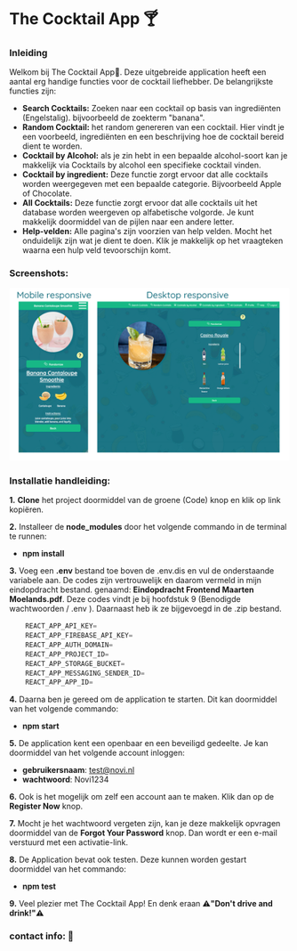 # The Cocktail App :cocktail:
### Inleiding 
Welkom bij The Cocktail App:tropical_drink:. Deze uitgebreide application heeft een aantal erg handige functies voor de cocktail liefhebber. 
De belangrijkste functies zijn: 
-   **Search Cocktails:** Zoeken naar een cocktail op basis van ingrediënten (Engelstalig). bijvoorbeeld de zoekterm "banana".
-   **Random Cocktail:** het random genereren van een cocktail. Hier vindt je een voorbeeld, ingrediënten en een beschrijving hoe de cocktail bereid dient te worden. 
-   **Cocktail by Alcohol:** als je zin hebt in een bepaalde alcohol-soort kan je makkelijk via Cocktails by alcohol een specifieke cocktail vinden. 
-   **Cocktail by ingredient:** Deze functie zorgt ervoor dat alle cocktails worden weergegeven met een bepaalde categorie. Bijvoorbeeld Apple of Chocolate.
-   **All Cocktails:** Deze functie zorgt ervoor dat alle cocktails uit het database worden weergeven op alfabetische volgorde. Je kunt makkelijk doormiddel van de pijlen naar een andere letter.
-   **Help-velden:** Alle pagina's zijn voorzien van help velden. Mocht het onduidelijk zijn wat je dient te doen. Klik je makkelijk op het vraagteken waarna een hulp veld tevoorschijn komt. 

### Screenshots:

![alt text](https://github.com/Maarten86M/the-cocktail-app/blob/master/src/Assets/Screenshots/screenshots.png "Random Cocktails Mobile & Desktop")


### Installatie handleiding: 
**1.**   **Clone** het project doormiddel van de groene (Code) knop en klik op link kopiëren. 

**2.**   Installeer de **node_modules** door het volgende commando in de terminal te runnen:
- **npm install**
    
**3.**  Voeg een **.env** bestand toe boven de .env.dis en vul de onderstaande variabele aan. De codes zijn vertrouwelijk en daarom vermeld in mijn eindopdracht bestand.
    genaamd: **Eindopdracht Frontend Maarten Moelands.pdf**. Deze codes vindt je bij hoofdstuk 9 (Benodigde wachtwoorden / .env ). Daarnaast heb ik ze bijgevoegd in de .zip bestand.
    
```javascript
    REACT_APP_API_KEY=
    REACT_APP_FIREBASE_API_KEY=
    REACT_APP_AUTH_DOMAIN=
    REACT_APP_PROJECT_ID=
    REACT_APP_STORAGE_BUCKET=
    REACT_APP_MESSAGING_SENDER_ID=
    REACT_APP_APP_ID=
```
**4.**  Daarna ben je gereed om de application te starten. Dit kan doormiddel van het volgende commando:
- **npm start**
    
**5.**  De application kent een openbaar en een beveiligd gedeelte. Je kan doormiddel van het volgende account inloggen:
- **gebruikersnaam**: test@novi.nl
- **wachtwoord**: Novi1234
    
**6.**  Ook is het mogelijk om zelf een account aan te maken. Klik dan op de **Register Now** knop. 

**7.** Mocht je het wachtwoord vergeten zijn, kan je deze makkelijk opvragen doormiddel van de **Forgot Your Password** knop.
   Dan wordt er een e-mail verstuurd met een activatie-link. 

**8.** De Application bevat ook testen. Deze kunnen worden gestart doormiddel van het commando: 
- **npm test**

**9.** Veel plezier met The Cocktail App! En denk eraan :warning:**"Don't drive and drink!"**:warning:


### contact info: :incoming_envelope: 
[LinkedIn]: https://www.linkedin.com/in/maartenmoelands/
    
